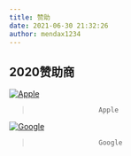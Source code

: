 ```yaml
---
title: 赞助
date: 2021-06-30 21:32:26
author: mendax1234
---
```

## 2020赞助商
[![Apple](https://pic.imgdb.cn/item/60e131205132923bf8cafdbe.jpg)](https://www.apple.com.cn/)
>                      Apple



[![Google](https://pic.imgdb.cn/item/60e131645132923bf8cc91fa.jpg)](https://www.google.com/)
>                      Google